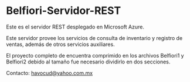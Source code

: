 # Belfiori-Servidor-REST

Este es el servidor REST desplegado en Microsoft Azure.

Este servidor provee los servicios de consulta de inventario y registro de ventas, además de otros servicios auxiliares.

El proyecto completo de encuentra comprimido en los archivos Belfiori1 y Belfiori2 debido al tamaño fue necesario dividirlo en dos secciones.

Contacto: havocud@yahoo.com.mx
